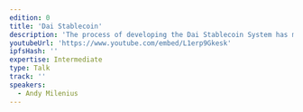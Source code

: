 ```yaml
---
edition: 0
title: 'Dai Stablecoin'
description: 'The process of developing the Dai Stablecoin System has matured significantly over the course of the last year. We innovated in the Ethereum community by being the first project to release a well-defined reference implementation, written in Haskell, for our proposed system. This effort has helped with the simplification of the system’s design, increased project efficiency, and has attracted the attention of formal verificiation specialists who now want to focus on Maker. It is becoming more and more likely that Maker will be the first non-trivial decentralized application to be formally verified before launch. In this proposed presentation, I would like to talk about the usefulness of rigorous specification and external reference implementations for the benefit of other Ethereum projects.'
youtubeUrl: 'https://www.youtube.com/embed/L1erp9Gkesk'
ipfsHash: ''
expertise: Intermediate
type: Talk
track: ''
speakers:
  - Andy Milenius
---
```

